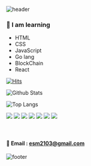 ![header](https://capsule-render.vercel.app/api?type=waving&color=gradient&height=300&section=header&text=kimchiChamchi%20coding&fontSize=70) 
 
       
                 
                   
       
### 🥕 I am learning 
- HTML
- CSS
- JavaScript
- Go lang
- BlockChain
- React
 
[![Hits](https://hits.seeyoufarm.com/api/count/incr/badge.svg?url=https%3A%2F%2Fgithub.com%2FLeessangMin&count_bg=%238B08C0&title_bg=%23C20000&icon=node-dot-js.svg&icon_color=%23403535&title=hits&edge_flat=true)](https://hits.seeyoufarm.com)




![Github Stats](https://github-readme-stats.vercel.app/api?username=KimchiChamchi&show_icons=false&theme=radical)

![Top Langs](https://github-readme-stats.vercel.app/api/top-langs/?username=KimchiChamchi)




<img src="https://img.shields.io/badge/HTML5-f16524?style=flat-square&logo=HTML5&logoColor=white"/>
<img src="https://img.shields.io/badge/CSS3-28a4d8?style=flat-square&logo=CSS3&logoColor=white"/>
<img src="https://img.shields.io/badge/JavaScript-f7e018?style=flat-square&logo=JavaScript&logoColor=white"/>
<img src="https://img.shields.io/badge/React-7ddfff?style=flat-square&logo=React&logoColor=black"/>
<img src="https://img.shields.io/badge/Redux-7649bb?style=flat-square&logo=Redux&logoColor=white"/>
<img src="https://img.shields.io/badge/GitHub-black?style=flat-square&logo=GitHub&logoColor=white"/>
<img src="https://img.shields.io/badge/Go-7649bb?style=flat-square&logo=Go&logoColor=white"/></a>&nbsp 
<br><br><br>

#### 📧 Email : esm2103@gmail.com

![footer](https://capsule-render.vercel.app/api?type=wave&color=auto&height=200&section=footer&text=%20&fontSize=90)


